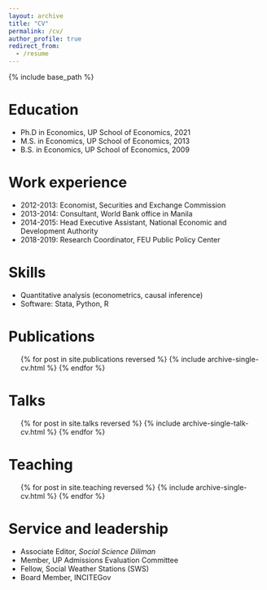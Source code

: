 ```yaml
---
layout: archive
title: "CV"
permalink: /cv/
author_profile: true
redirect_from:
  - /resume
---
```


{% include base_path %}

Education
======
* Ph.D in Economics, UP School of Economics, 2021
* M.S. in Economics, UP School of Economics, 2013
* B.S. in Economics, UP School of Economics, 2009

Work experience
======
* 2012-2013: Economist, Securities and Exchange Commission
* 2013-2014: Consultant, World Bank office in Manila
* 2014-2015: Head Executive Assistant, National Economic and Development Authority
* 2018-2019: Research Coordinator, FEU Public Policy Center
  
Skills
======
* Quantitative analysis (econometrics, causal inference)
* Software: Stata, Python, R

Publications
======
  <ul>{% for post in site.publications reversed %}
    {% include archive-single-cv.html %}
  {% endfor %}</ul>
  
Talks
======
  <ul>{% for post in site.talks reversed %}
    {% include archive-single-talk-cv.html  %}
  {% endfor %}</ul>
  
Teaching
======
  <ul>{% for post in site.teaching reversed %}
    {% include archive-single-cv.html %}
  {% endfor %}</ul>
  
Service and leadership
======
* Associate Editor, <em>Social Science Diliman</em>
* Member, UP Admissions Evaluation Committee
* Fellow, Social Weather Stations (SWS)
* Board Member, INCITEGov